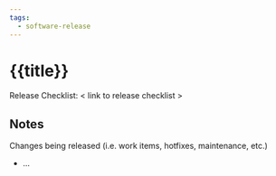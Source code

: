 ```yaml
---
tags:
  - software-release
---
```

# {{title}}

Release Checklist: < link to release checklist >

## Notes

Changes being released (i.e. work items, hotfixes, maintenance, etc.)

- ...
